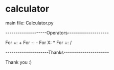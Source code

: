 # calculator
main file: Calculator.py

--------------------Operators--------------------

 For +: +
 For -: -
 For X: *
 For ÷: /


---------------------Thanks----------------------

Thank you :)
